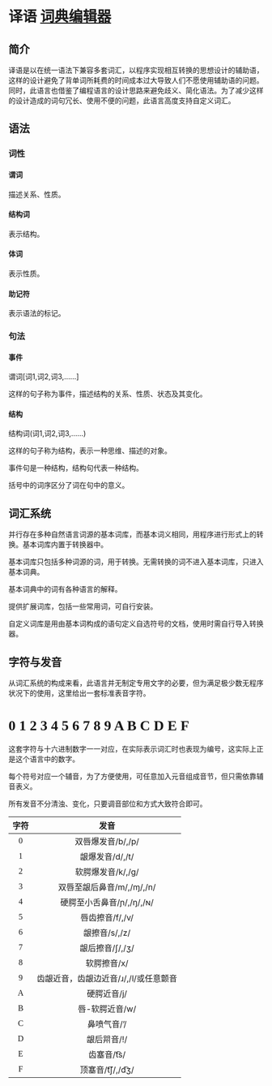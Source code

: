 <style>
    @font-face {
	font-family:fz;
	src: url('tial.ttf');
}
</style>




# 译语                        [词典编辑器](https://t-ial.github.io/dictionary-processor/)

## 简介

译语是以在统一语法下兼容多套词汇，以程序实现相互转换的思想设计的辅助语，这样的设计避免了背单词所耗费的时间成本过大导致人们不愿使用辅助语的问题。同时，此语言也借鉴了编程语言的设计思路来避免歧义、简化语法。为了减少这样的设计造成的词句冗长、使用不便的问题，此语言高度支持自定义词汇。

## 语法

### 词性

#### 谓词

描述关系、性质。

#### 结构词

表示结构。

#### 体词

表示性质。

#### 助记符

表示语法的标记。

### 句法

#### 事件

谓词[词1,词2,词3,……]

这样的句子称为事件，描述结构的关系、性质、状态及其变化。

#### 结构

结构词(词1,词2,词3,……)

这样的句子称为结构，表示一种思维、描述的对象。

事件句是一种结构，结构句代表一种结构。

括号中的词序区分了词在句中的意义。

## 词汇系统

并行存在多种自然语言词源的基本词库，而基本词义相同，用程序进行形式上的转换。基本词库内置于转换器中。

基本词库只包括多种词源的词，用于转换。无需转换的词不进入基本词库，只进入基本词典。

基本词典中的词有各种语言的解释。

提供扩展词库，包括一些常用词，可自行安装。

自定义词库是用由基本词构成的语句定义自选符号的文档，使用时需自行导入转换器。

## 字符与发音

从词汇系统的构成来看，此语言并无制定专用文字的必要，但为满足极少数无程序状况下的使用，这里给出一套标准表音字符。

# <span style="font-family:'fz'">0 1 2 3 4 5 6 7 8 9 A B C D E F</span>

这套字符与十六进制数字一一对应，在实际表示词汇时也表现为编号，这实际上正是这个语言中的数字。

每个符号对应一个辅音，为了方便使用，可任意加入元音组成音节，但只需依靠辅音表义。

所有发音不分清浊、变化，只要调音部位和方式大致符合即可。

|                  字符                   |                 发音                  |
| :-------------------------------------: | :-----------------------------------: |
| <span style="font-family:'fz'">0</span> |           双唇爆发音/b/,/p/           |
| <span style="font-family:'fz'">1</span> |            龈爆发音/d/,/t/            |
| <span style="font-family:'fz'">2</span> |           软腭爆发音/k/,/g/           |
| <span style="font-family:'fz'">3</span> |       双唇至龈后鼻音/m/,/ɱ/,/n/       |
| <span style="font-family:'fz'">4</span> |       硬腭至小舌鼻音/ɲ/,/ŋ/,/ɴ/       |
| <span style="font-family:'fz'">5</span> |            唇齿擦音/f/,/v/            |
| <span style="font-family:'fz'">6</span> |             龈擦音/s/,/z/             |
| <span style="font-family:'fz'">7</span> |            龈后擦音/ʃ/,/ʒ/            |
| <span style="font-family:'fz'">8</span> |              软腭擦音/x/              |
| <span style="font-family:'fz'">9</span> | 齿龈近音，齿龈边近音/ɹ/,/l/或任意颤音 |
| <span style="font-family:'fz'">A</span> |              硬腭近音/j/              |
| <span style="font-family:'fz'">B</span> |            唇-软腭近音/w/             |
| <span style="font-family:'fz'">C</span> |              鼻喷气音/’/              |
| <span style="font-family:'fz'">D</span> |              龈后喌音/!/              |
| <span style="font-family:'fz'">E</span> |              齿塞音/t͡s/               |
| <span style="font-family:'fz'">F</span> |            顶塞音/t͡ʃ/,/d͡ʒ/            |
